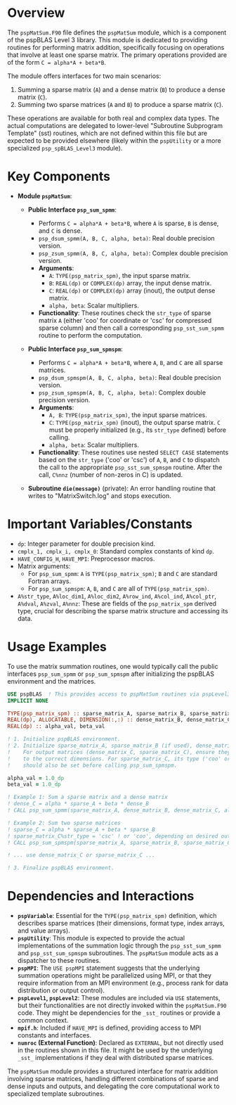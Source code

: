 # Overview

The `pspMatSum.F90` file defines the `pspMatSum` module, which is a component of the pspBLAS Level 3 library. This module is dedicated to providing routines for performing matrix addition, specifically focusing on operations that involve at least one sparse matrix. The primary operations provided are of the form `C = alpha*A + beta*B`.

The module offers interfaces for two main scenarios:
1.  Summing a sparse matrix (`A`) and a dense matrix (`B`) to produce a dense matrix (`C`).
2.  Summing two sparse matrices (`A` and `B`) to produce a sparse matrix (`C`).

These operations are available for both real and complex data types. The actual computations are delegated to lower-level "Subroutine Subprogram Template" (sst) routines, which are not defined within this file but are expected to be provided elsewhere (likely within the `pspUtility` or a more specialized `psp_spBLAS_Level3` module).

# Key Components

*   **Module `pspMatSum`**:
    *   **Public Interface `psp_sum_spmm`**:
        *   Performs `C = alpha*A + beta*B`, where `A` is sparse, `B` is dense, and `C` is dense.
        *   `psp_dsum_spmm(A, B, C, alpha, beta)`: Real double precision version.
        *   `psp_zsum_spmm(A, B, C, alpha, beta)`: Complex double precision version.
        *   **Arguments**:
            *   `A`: `TYPE(psp_matrix_spm)`, the input sparse matrix.
            *   `B`: `REAL(dp)` or `COMPLEX(dp)` array, the input dense matrix.
            *   `C`: `REAL(dp)` or `COMPLEX(dp)` array (inout), the output dense matrix.
            *   `alpha, beta`: Scalar multipliers.
        *   **Functionality**: These routines check the `str_type` of sparse matrix `A` (either 'coo' for coordinate or 'csc' for compressed sparse column) and then call a corresponding `psp_sst_sum_spmm` routine to perform the computation.

    *   **Public Interface `psp_sum_spmspm`**:
        *   Performs `C = alpha*A + beta*B`, where `A`, `B`, and `C` are all sparse matrices.
        *   `psp_dsum_spmspm(A, B, C, alpha, beta)`: Real double precision version.
        *   `psp_zsum_spmspm(A, B, C, alpha, beta)`: Complex double precision version.
        *   **Arguments**:
            *   `A, B`: `TYPE(psp_matrix_spm)`, the input sparse matrices.
            *   `C`: `TYPE(psp_matrix_spm)` (inout), the output sparse matrix. `C` must be properly initialized (e.g., its `str_type` defined) before calling.
            *   `alpha, beta`: Scalar multipliers.
        *   **Functionality**: These routines use nested `SELECT CASE` statements based on the `str_type` ('coo' or 'csc') of `A`, `B`, and `C` to dispatch the call to the appropriate `psp_sst_sum_spmspm` routine. After the call, `C%nnz` (number of non-zeros in C) is updated.

    *   **Subroutine `die(message)`** (private): An error handling routine that writes to "MatrixSwitch.log" and stops execution.

# Important Variables/Constants

*   `dp`: Integer parameter for double precision kind.
*   `cmplx_1, cmplx_i, cmplx_0`: Standard complex constants of kind `dp`.
*   `HAVE_CONFIG_H`, `HAVE_MPI`: Preprocessor macros.
*   Matrix arguments:
    *   For `psp_sum_spmm`: `A` is `TYPE(psp_matrix_spm)`; `B` and `C` are standard Fortran arrays.
    *   For `psp_sum_spmspm`: `A`, `B`, and `C` are all of `TYPE(psp_matrix_spm)`.
*   `A%str_type`, `A%loc_dim1`, `A%loc_dim2`, `A%row_ind`, `A%col_ind`, `A%col_ptr`, `A%dval`, `A%zval`, `A%nnz`: These are fields of the `psp_matrix_spm` derived type, crucial for describing the sparse matrix structure and accessing its data.

# Usage Examples

To use the matrix summation routines, one would typically call the public interfaces `psp_sum_spmm` or `psp_sum_spmspm` after initializing the pspBLAS environment and the matrices.

```fortran
USE pspBLAS  ! This provides access to pspMatSum routines via pspLevel3
IMPLICIT NONE

TYPE(psp_matrix_spm) :: sparse_matrix_A, sparse_matrix_B, sparse_matrix_C
REAL(dp), ALLOCATABLE, DIMENSION(:,:) :: dense_matrix_B, dense_matrix_C
REAL(dp) :: alpha_val, beta_val

! 1. Initialize pspBLAS environment.
! 2. Initialize sparse_matrix_A, sparse_matrix_B (if used), dense_matrix_B (if used).
!    For output matrices (dense_matrix_C, sparse_matrix_C), ensure they are allocated
!    to the correct dimensions. For sparse_matrix_C, its type ('coo' or 'csc')
!    should also be set before calling psp_sum_spmspm.

alpha_val = 1.0_dp
beta_val = 1.0_dp

! Example 1: Sum a sparse matrix and a dense matrix
! dense_C = alpha * sparse_A + beta * dense_B
! CALL psp_sum_spmm(sparse_matrix_A, dense_matrix_B, dense_matrix_C, alpha_val, beta_val)

! Example 2: Sum two sparse matrices
! sparse_C = alpha * sparse_A + beta * sparse_B
! sparse_matrix_C%str_type = 'csc' ! or 'coo', depending on desired output format
! CALL psp_sum_spmspm(sparse_matrix_A, sparse_matrix_B, sparse_matrix_C, alpha_val, beta_val)

! ... use dense_matrix_C or sparse_matrix_C ...

! 3. Finalize pspBLAS environment.
```

# Dependencies and Interactions

*   **`pspVariable`**: Essential for the `TYPE(psp_matrix_spm)` definition, which describes sparse matrices (their dimensions, format type, index arrays, and value arrays).
*   **`pspUtility`**: This module is expected to provide the actual implementations of the summation logic through the `psp_sst_sum_spmm` and `psp_sst_sum_spmspm` subroutines. The `pspMatSum` module acts as a dispatcher to these routines.
*   **`pspMPI`**: The `USE pspMPI` statement suggests that the underlying summation operations might be parallelized using MPI, or that they require information from an MPI environment (e.g., process rank for data distribution or output control).
*   **`pspLevel1`, `pspLevel2`**: These modules are included via `USE` statements, but their functionalities are not directly invoked within the `pspMatSum.F90` code. They might be dependencies for the `_sst_` routines or provide a common context.
*   **`mpif.h`**: Included if `HAVE_MPI` is defined, providing access to MPI constants and interfaces.
*   **`numroc` (External Function)**: Declared as `EXTERNAL`, but not directly used in the routines shown in this file. It might be used by the underlying `_sst_` implementations if they deal with distributed sparse matrices.

The `pspMatSum` module provides a structured interface for matrix addition involving sparse matrices, handling different combinations of sparse and dense inputs and outputs, and delegating the core computational work to specialized template subroutines.

